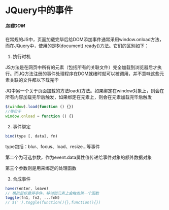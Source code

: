 # JQuery中的事件

#####  加载DOM

在常规的JS中，页面加载完毕后给DOM添加事件通常采用window.onload方法，而在JQuery中，使用的是$(document).ready()方法。它们的区别如下：

1. 执行时机

JS方法是在网页中所有的元素（包括所有的关联文件）完全加载到浏览器后才执行。而JQ方法注册的事件处理程序在DOM就绪时就可以被调用，并不意味这些元素关联的文件都以下载完毕

JQ中另一个关于页面加载的方法load()方法。如果绑定在window对象上，则会在所有内容加载完毕后触发，如果绑定在元素上，则会在元素加载完毕后触发

```javascript
$(window).load(function () {})
//等价于
window.onload = function () {}
```

2. 事件绑定

```javascript
bind(type [, data], fn)
```

type包括：blur、focus、load、resize...等事件

第二个为可选参数，作为event.data属性值传递给事件对象的额外数据对象

第三个参数则是用来绑定的处理函数

3. 合成事件

```javascript
hover(enter, leave)
// 模拟鼠标悬停事件，移动到元素上会触发第一个函数
toggle(fn1, fn2, ...fnN)
// $('').toggle(function(){},function(){})
```



